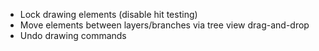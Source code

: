 
  - Lock drawing elements (disable hit testing)
  - Move elements between layers/branches via tree view drag-and-drop
  - Undo drawing commands